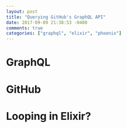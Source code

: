 ```yaml
---
layout: post
title: "Querying GitHub's GraphQL API"
date: 2017-09-09 21:38:53 -0400 
comments: true
categories: ["graphql", "elixir", "phoenix"]
---
```


# GraphQL

# GitHub

# Looping in Elixir?
